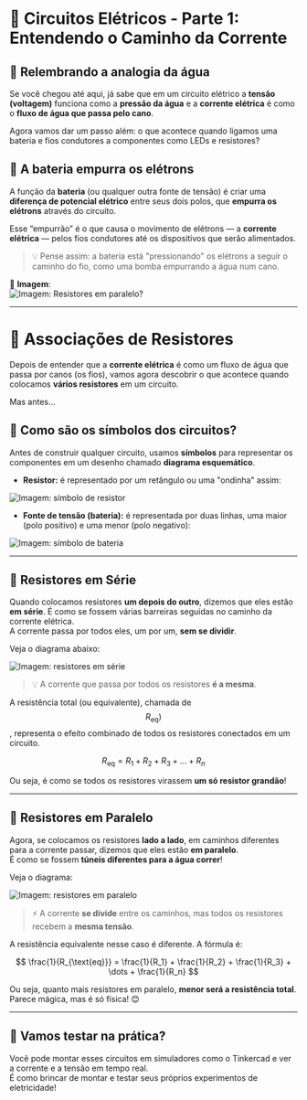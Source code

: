 # 🔌 Circuitos Elétricos - Parte 1: Entendendo o Caminho da Corrente

## 🚿 Relembrando a analogia da água

Se você chegou até aqui, já sabe que em um circuito elétrico a **tensão (voltagem)** funciona como a **pressão da água** e a **corrente elétrica** é como o **fluxo de água que passa pelo cano**.

Agora vamos dar um passo além: o que acontece quando ligamos uma bateria e fios condutores a componentes como LEDs e resistores?

## 🔋 A bateria empurra os elétrons

A função da **bateria** (ou qualquer outra fonte de tensão) é criar uma **diferença de potencial elétrico** entre seus dois polos, que **empurra os elétrons** através do circuito.

Esse “empurrão” é o que causa o movimento de elétrons — a **corrente elétrica** — pelos fios condutores até os dispositivos que serão alimentados.

> 💡 Pense assim: a bateria está "pressionando" os elétrons a seguir o caminho do fio, como uma bomba empurrando a água num cano.

📸 **Imagem**:  
![Imagem: Resistores em paralelo?](./IMAGES/resistores_paralelo)

---

# 🔌 Associações de Resistores

Depois de entender que a **corrente elétrica** é como um fluxo de água que passa por canos (os fios), vamos agora descobrir o que acontece quando colocamos **vários resistores** em um circuito.

Mas antes...  
## 🧩 Como são os símbolos dos circuitos?

Antes de construir qualquer circuito, usamos **símbolos** para representar os componentes em um desenho chamado **diagrama esquemático**.

- **Resistor:** é representado por um retângulo ou uma "ondinha" assim:

![Imagem: símbolo de resistor](./IMAGES/simbolo_resistor.png)

- **Fonte de tensão (bateria):** é representada por duas linhas, uma maior (polo positivo) e uma menor (polo negativo):

![Imagem: símbolo de bateria](./IMAGES/simbolo_bateria.png)

---

## 🧱 Resistores em Série

Quando colocamos resistores **um depois do outro**, dizemos que eles estão **em série**. É como se fossem várias barreiras seguidas no caminho da corrente elétrica.  
A corrente passa por todos eles, um por um, **sem se dividir**.

Veja o diagrama abaixo:

![Imagem: resistores em série](./IMAGES/resistores_em_serie.png)

> 💡 A corrente que passa por todos os resistores **é a mesma**.

A resistência total (ou equivalente), chamada de $$ R_{\text{eq}})$$, representa o efeito combinado de todos os resistores conectados em um circuito.

$$
R_{\text{eq}} = R_1 + R_2 + R_3 + \dots + R_n
$$


Ou seja, é como se todos os resistores virassem **um só resistor grandão**!

---

## 🌊 Resistores em Paralelo

Agora, se colocamos os resistores **lado a lado**, em caminhos diferentes para a corrente passar, dizemos que eles estão **em paralelo**.  
É como se fossem **túneis diferentes para a água correr**!

Veja o diagrama:

![Imagem: resistores em paralelo](./IMAGES/resistores_em_paralelo.png)

> ⚡ A corrente **se divide** entre os caminhos, mas todos os resistores recebem a **mesma tensão**.

A resistência equivalente nesse caso é diferente. A fórmula é:

$$
\frac{1}{R_{\text{eq}}} = \frac{1}{R_1} + \frac{1}{R_2} + \frac{1}{R_3} + \dots + \frac{1}{R_n}
$$


Ou seja, quanto mais resistores em paralelo, **menor será a resistência total**. Parece mágica, mas é só física! 😊

---

## 🧪 Vamos testar na prática?

Você pode montar esses circuitos em simuladores como o Tinkercad e ver a corrente e a tensão em tempo real.  
É como brincar de montar e testar seus próprios experimentos de eletricidade!


